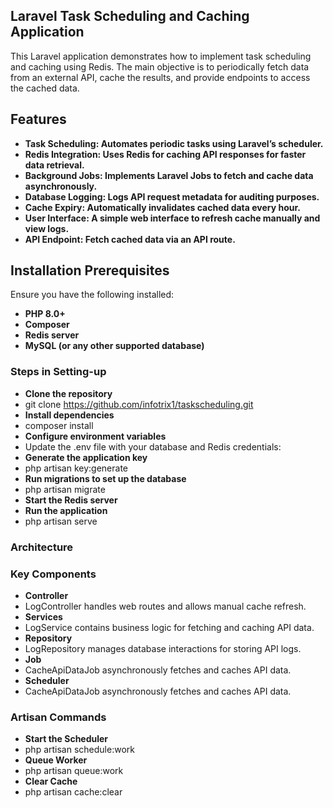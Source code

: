 ## Laravel Task Scheduling and Caching Application

This Laravel application demonstrates how to implement task scheduling and caching using Redis. The main objective is to periodically fetch data from an external API, cache the results, and provide endpoints to access the cached data.

## Features

- **Task Scheduling: Automates periodic tasks using Laravel’s scheduler.**
- **Redis Integration: Uses Redis for caching API responses for faster data retrieval.**
- **Background Jobs: Implements Laravel Jobs to fetch and cache data asynchronously.**
- **Database Logging: Logs API request metadata for auditing purposes.**
- **Cache Expiry: Automatically invalidates cached data every hour.**
- **User Interface: A simple web interface to refresh cache manually and view logs.**
- **API Endpoint: Fetch cached data via an API route.**

## Installation Prerequisites

Ensure you have the following installed:

- **PHP 8.0+**
- **Composer**
- **Redis server**
- **MySQL (or any other supported database)**

### Steps in Setting-up

- **Clone the repository**
- git clone https://github.com/infotrix1/taskscheduling.git
- **Install dependencies**
- composer install
- **Configure environment variables**
- Update the .env file with your database and Redis credentials:
- **Generate the application key**
- php artisan key:generate
- **Run migrations to set up the database**
- php artisan migrate
- **Start the Redis server**
- **Run the application**
- php artisan serve

### Architecture
### Key Components

- **Controller**
- LogController handles web routes and allows manual cache refresh.
- **Services**
- LogService contains business logic for fetching and caching API data.
- **Repository**
- LogRepository manages database interactions for storing API logs.
- **Job**
- CacheApiDataJob asynchronously fetches and caches API data.
- **Scheduler**
- CacheApiDataJob asynchronously fetches and caches API data.

### Artisan Commands

- **Start the Scheduler**
- php artisan schedule:work
- **Queue Worker**
- php artisan queue:work
- **Clear Cache**
- php artisan cache:clear


  



